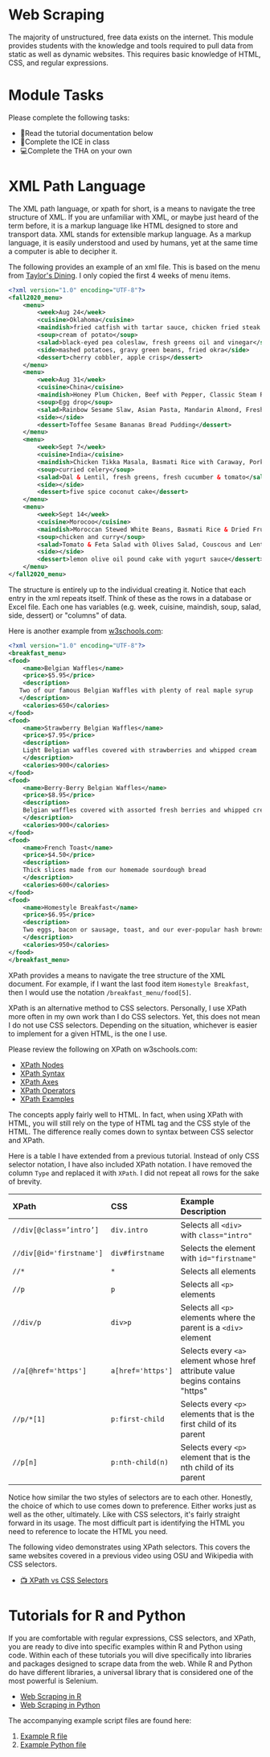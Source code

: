 # Web Scraping
The majority of unstructured, free data exists on the internet. This module provides students with the knowledge and tools required to pull data from static as well as dynamic websites. This requires basic knowledge of HTML, CSS, and regular expressions.

# Module Tasks
Please complete the following tasks:
* :notebook:Read the tutorial documentation below
* :school:Complete the ICE in class
* :computer:Complete the THA on your own

# XML Path Language
The XML path language, or xpath for short, is a means to navigate the tree structure of XML. If you are unfamiliar with XML, or maybe just heard of the term before, it is a markup language like HTML designed to store and transport data. XML stands for extensible markup language. As a markup language, it is easily understood and used by humans, yet at the same time a computer is able to decipher it.

The following provides an example of an xml file. This is based on the menu from [Taylor's Dining](https://business.okstate.edu/experience_learning/taylors.html). I only copied the first 4 weeks of menu items.

```xml
<?xml version="1.0" encoding="UTF-8"?>
<fall2020_menu>
	<menu>
		<week>Aug 24</week>
		<cuisine>Oklahoma</cuisine>
		<maindish>fried catfish with tartar sauce, chicken fried steak with cream gravy</maindish>
		<soup>cream of potato</soup>
		<salad>black-eyed pea coleslaw, fresh greens oil and vinegar</salad>
		<side>mashed potatoes, gravy green beans, fried okra</side>
		<dessert>cherry cobbler, apple crisp</dessert>
	</menu>
	<menu>
		<week>Aug 31</week>
		<cuisine>China</cuisine>
		<maindish>Honey Plum Chicken, Beef with Pepper, Classic Steam Rice Roasted Broccoli, Cantonese Fried Noodles Braised Baby Bok Choy</maindish>
		<soup>Egg drop</soup>
		<salad>Rainbow Sesame Slaw, Asian Pasta, Mandarin Almond, Fresh Bitter Greens</salad>
		<side></side>
		<dessert>Toffee Sesame Bananas Bread Pudding</dessert>
	</menu>
	<menu>
		<week>Sept 7</week>
		<cuisine>India</cuisine>
		<maindish>Chicken Tikka Masala, Basmati Rice with Caraway, Pork Vindaloo, Potato & Chickpea Curry</maindish>
		<soup>curried celery</soup>
		<salad>Dal & Lentil, fresh greens, fresh cucumber & tomato</salad>
		<side></side>
		<dessert>five spice coconut cake</dessert>
	</menu>
	<menu>
		<week>Sept 14</week>
		<cuisine>Morocoo</cuisine>
		<maindish>Moroccan Stewed White Beans, Basmati Rice & Dried Fruit with Almonds, Roasted Vegetables of Morocco, Grilled Tagine Chicken and String Noodles</maindish>
		<soup>chicken and curry</soup>
		<salad>Tomato & Feta Salad with Olives Salad, Couscous and Lentils Salad</salad>
		<side></side>
		<dessert>lemon olive oil pound cake with yogurt sauce</dessert>
	</menu>
</fall2020_menu>
```

The structure is entirely up to the individual creating it. Notice that each entry in the xml repeats itself. Think of these as the rows in a database or Excel file. Each one has variables (e.g. week, cuisine, maindish, soup, salad, side, dessert) or "columns" of data. 

Here is another example from [w3schools.com](https://www.w3schools.com/xml/default.asp):

```xml
<?xml version="1.0" encoding="UTF-8"?>
<breakfast_menu>
<food>
    <name>Belgian Waffles</name>
    <price>$5.95</price>
    <description>
   Two of our famous Belgian Waffles with plenty of real maple syrup
   </description>
    <calories>650</calories>
</food>
<food>
    <name>Strawberry Belgian Waffles</name>
    <price>$7.95</price>
    <description>
    Light Belgian waffles covered with strawberries and whipped cream
    </description>
    <calories>900</calories>
</food>
<food>
    <name>Berry-Berry Belgian Waffles</name>
    <price>$8.95</price>
    <description>
    Belgian waffles covered with assorted fresh berries and whipped cream
    </description>
    <calories>900</calories>
</food>
<food>
    <name>French Toast</name>
    <price>$4.50</price>
    <description>
    Thick slices made from our homemade sourdough bread
    </description>
    <calories>600</calories>
</food>
<food>
    <name>Homestyle Breakfast</name>
    <price>$6.95</price>
    <description>
    Two eggs, bacon or sausage, toast, and our ever-popular hash browns
    </description>
    <calories>950</calories>
</food>
</breakfast_menu>
```

XPath provides a means to navigate the tree structure of the XML document. For example, if I want the last food item `Homestyle Breakfast`, then I would use the notation `/breakfast_menu/food[5]`.

XPath is an alternative method to CSS selectors. Personally, I use XPath more often in my own work than I do CSS selectors. Yet, this does not mean I do not use CSS selectors. Depending on the situation, whichever is easier to implement for a given HTML, is the one I use.

Please review the following on XPath on w3schools.com:
* [XPath Nodes](https://www.w3schools.com/xml/xpath_nodes.asp)
* [XPath Syntax](https://www.w3schools.com/xml/xpath_syntax.asp)
* [XPath Axes](https://www.w3schools.com/xml/xpath_axes.asp)
* [XPath Operators](https://www.w3schools.com/xml/xpath_operators.asp)
* [XPath Examples](https://www.w3schools.com/xml/xpath_examples.asp)

The concepts apply fairly well to HTML. In fact, when using XPath with HTML, you will still rely on the type of HTML tag and the CSS style of the HTML. The difference really comes down to syntax between CSS selector and XPath.

Here is a table I have extended from a previous tutorial. Instead of only CSS selector notation, I have also included XPath notation. I have removed the column `Type` and replaced it with `XPath`. I did not repeat all rows for the sake of brevity.

| XPath | CSS | Example Description |
|:---|:---|:---|
| `//div[@class=’intro’]` | `div.intro` | Selects all `<div>` with `class="intro"` |
| `//div[@id='firstname']` | `div#firstname` | Selects the element with `id="firstname"` |
| `//*` | `*` | Selects all elements |
| `//p` | `p` | Selects all `<p>` elements |
| `//div/p` | `div>p` | Selects all `<p>` elements where the parent is a `<div>` element |
| `//a[@href='https']` | `a[href='https']` | Selects every `<a>` element whose href attribute value begins contains "https" |
| `//p/*[1]` | `p:first-child` | Selects every `<p>` elements that is the first child of its parent |
| `//p[n]` | `p:nth-child(n)` | Selects every `<p>` element that is the nth child of its parent |

Notice how similar the two styles of selectors are to each other. Honestly, the choice of which to use comes down to preference. Either works just as well as the other, ultimately. Like with CSS selectors, it's fairly straight forward in its usage. The most difficult part is identifying the HTML you need to reference to locate the HTML you need.

The following video demonstrates using XPath selectors. This covers the same websites covered in a previous video using OSU and Wikipedia with CSS selectors.
* [:tv: XPath vs CSS Selectors](https://youtu.be/GtAEEoEC_K4) 

# Tutorials for R and Python
If you are comfortable with regular expressions, CSS selectors, and XPath, you are ready to dive into specific examples within R and Python using code. Within each of these tutorials you will dive specifically into libraries and packages designed to scrape data from the web. While R and Python do have different libraries, a universal library that is considered one of the most powerful is Selenium.
* [Web Scraping in R](assets/tutorial%20web%20scraping%20in%20r.md)
* [Web Scraping in Python](assets/tutorial%20web%20scraping%20in%20python.md)

The accompanying example script files are found here:
1. [Example R file](assets/web%20scraping%20example.R)
2. [Example Python file](assets/web%20scraping%20example.py)
